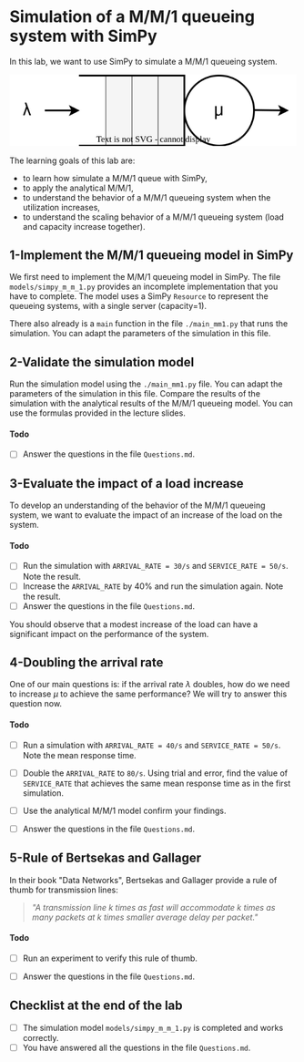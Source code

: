 Simulation of a M/M/1 queueing system with SimPy
========================================================================


In this lab, we want to use SimPy to simulate a M/M/1 queueing system.

![Single server system](images/queue.svg)

The learning goals of this lab are:

- to learn how simulate a M/M/1 queue with SimPy,
- to apply the analytical M/M/1,
- to understand the behavior of a M/M/1 queueing system when the utilization increases,
- to understand the scaling behavior of a M/M/1 queueing system (load and capacity increase together).


1-Implement the M/M/1 queueing model in SimPy
---------------------------------------------

We first need to implement the M/M/1 queueing model in SimPy. The file `models/simpy_m_m_1.py` provides an incomplete implementation that you have to complete. The model uses a SimPy `Resource` to represent the queueing systems, with a single server (capacity=1).

There also already is a `main` function in the file `./main_mm1.py` that runs the simulation. You can adapt the parameters of the simulation in this file.


2-Validate the simulation model
-------------------------------

Run the simulation model using the `./main_mm1.py` file. You can adapt the parameters of the simulation in this file.
Compare the results of the simulation with the analytical results of the M/M/1 queueing model. You can use the formulas provided in the lecture slides.

#### Todo

- [ ] Answer the questions in the file `Questions.md`.


3-Evaluate the impact of a load increase
-----------------------------------------

To develop an understanding of the behavior of the M/M/1 queueing system, we want to evaluate the impact of an increase of the load on the system.

#### Todo

- [ ] Run the simulation with `ARRIVAL_RATE = 30/s` and `SERVICE_RATE = 50/s`. Note the result.
- [ ] Increase the `ARRIVAL_RATE` by 40% and run the simulation again. Note the result.
- [ ] Answer the questions in the file `Questions.md`.

You should observe that a modest increase of the load can have a significant impact on the performance of the system.


4-Doubling the arrival rate
---------------------------

One of our main questions is: if the arrival rate $\lambda$ doubles, how do we need to increase $\mu$ to achieve the same performance? We will try to answer this question now.


#### Todo

- [ ] Run a simulation with `ARRIVAL_RATE = 40/s` and `SERVICE_RATE = 50/s`. Note the mean response time.
- [ ] Double the `ARRIVAL_RATE` to `80/s`. Using trial and error, find the value of `SERVICE_RATE` that achieves the same mean response time as in the first simulation.
- [ ] Use the analytical M/M/1 model confirm your findings.
- [ ] Answer the questions in the file `Questions.md`.


5-Rule of Bertsekas and Gallager
--------------------------------

In their book "Data Networks", Bertsekas and Gallager provide a rule of thumb for transmission lines:

> *"A transmission line k times as fast will accommodate k times as many packets at k times smaller average delay per packet."*

#### Todo

- [ ] Run an experiment to verify this rule of thumb.
- [ ] Answer the questions in the file `Questions.md`.


Checklist at the end of the lab
-------------------------------

- [ ] The simulation model `models/simpy_m_m_1.py` is completed and works correctly.
- [ ] You have answered all the questions in the file `Questions.md`.

